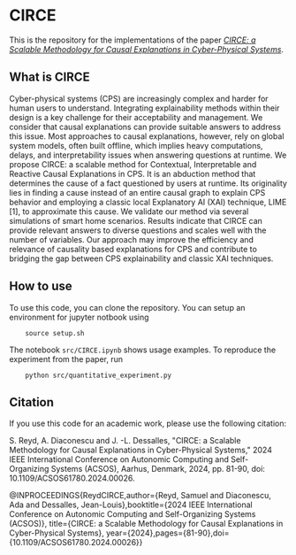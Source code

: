 # CIRCE

This is the repository for the implementations of the paper [*CIRCE: a Scalable Methodology for Causal Explanations in Cyber-Physical Systems*](https://ieeexplore.ieee.org/document/10771469).

## What is CIRCE

Cyber-physical systems (CPS) are increasingly complex and harder for human users to understand. Integrating explainability methods within their design is a key challenge for their acceptability and management. We consider that causal explanations can provide suitable answers to address this issue. Most approaches to causal explanations, however, rely on global system models, often built offline, which implies heavy computations, delays, and interpretability issues when answering questions at runtime. We propose CIRCE: a scalable method for Contextual, Interpretable and Reactive Causal Explanations in CPS. It is an abduction method that determines the cause of a fact questioned by users at runtime. Its originality lies in finding a cause instead of an entire causal graph to explain CPS behavior and employing a classic local Explanatory AI (XAI) technique, LIME [1], to approximate this cause. We validate our method via several simulations of smart home scenarios. Results indicate that CIRCE can provide relevant answers to diverse questions and scales well with the number of variables. Our approach may improve the efficiency and relevance of causality based explanations for CPS and contribute to bridging the gap between CPS explainability and classic XAI techniques.

## How to use

To use this code, you can clone the repository. You can setup an environment for jupyter notbook using

```
    source setup.sh
```

The notebook `src/CIRCE.ipynb` shows usage examples. To reproduce the experiment from the paper, run

```
    python src/quantitative_experiment.py
```

## Citation

If you use this code for an academic work, please use the following citation:

S. Reyd, A. Diaconescu and J. -L. Dessalles, "CIRCE: a Scalable Methodology for Causal Explanations in Cyber-Physical Systems," 2024 IEEE International Conference on Autonomic Computing and Self-Organizing Systems (ACSOS), Aarhus, Denmark, 2024, pp. 81-90, doi: 10.1109/ACSOS61780.2024.00026.

@INPROCEEDINGS{ReydCIRCE,author={Reyd, Samuel and Diaconescu, Ada and Dessalles, Jean-Louis},booktitle={2024 IEEE International Conference on Autonomic Computing and Self-Organizing Systems (ACSOS)}, title={CIRCE: a Scalable Methodology for Causal Explanations in Cyber-Physical Systems}, year={2024},pages={81-90},doi={10.1109/ACSOS61780.2024.00026}}
